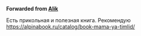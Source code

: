 **Forwarded from [Alik](https://t.me/alikhil)**

Есть прикольная и полезная книга. Рекомендую https://alpinabook.ru/catalog/book-mama-ya-timlid/